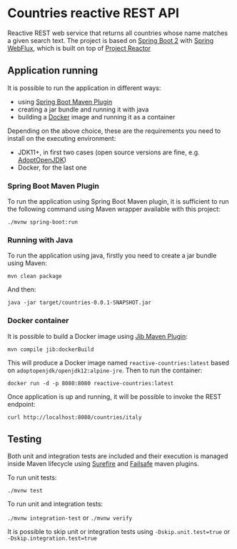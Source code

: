 # Countries reactive REST API

Reactive REST web service that returns all countries whose name matches a given search text. 
The project is based on [Spring Boot 2](https://spring.io/projects/spring-boot) with [Spring WebFlux](https://docs.spring.io/spring/docs/current/spring-framework-reference/web-reactive.html), which is built on top of [Project Reactor](https://projectreactor.io/)

## Application running

It is possible to run the application in different ways:
* using [Spring Boot Maven Plugin](https://docs.spring.io/spring-boot/docs/current/maven-plugin/index.html) 
* creating a jar bundle and running it with java
* building a [Docker](https://www.docker.com/) image and running it as a container

Depending on the above choice, these are the requirements you need to install on the executing environment:
* JDK11+, in first two cases (open source versions are fine, e.g. [AdoptOpenJDK](https://adoptopenjdk.net/))
* Docker, for the last one

### Spring Boot Maven Plugin

To run the application using Spring Boot Maven plugin, it is sufficient to run the following command using Maven wrapper available with this project:
```
./mvnw spring-boot:run
```

### Running with Java

To run the application using java, firstly you need to create a jar bundle using Maven:
```
mvn clean package
```

And then:
```
java -jar target/countries-0.0.1-SNAPSHOT.jar
```

### Docker container

It is possible to build a Docker image using [Jib Maven Plugin](https://github.com/GoogleContainerTools/jib/tree/master/jib-maven-plugin):
```
mvn compile jib:dockerBuild
```
This will produce a Docker image named `reactive-countries:latest` based on `adoptopenjdk/openjdk12:alpine-jre`. 
Then to run the container:
```
docker run -d -p 8080:8080 reactive-countries:latest
```


Once application is up and running, it will be possible to invoke the REST endpoint:
```
curl http://localhost:8080/countries/italy
```

## Testing

Both unit and integration tests are included and their execution is managed inside Maven lifecycle using [Surefire](http://maven.apache.org/surefire/maven-surefire-plugin/) and [Failsafe](http://maven.apache.org/surefire/maven-failsafe-plugin/) maven plugins.

To run unit tests:
```
./mvnw test
```

To run unit and integration tests:

`./mvnw integration-test` or `./mvnw verify`

It is possible to skip unit or integration tests using `-Dskip.unit.test=true` or `-Dskip.integration.test=true`

